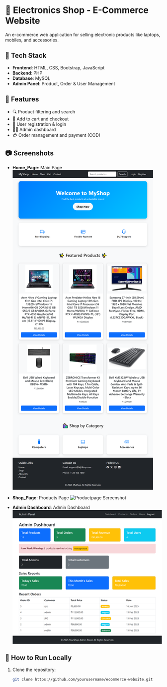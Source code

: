 # 🛒 Electronics Shop - E-Commerce Website

An e-commerce web application for selling electronic products like laptops, mobiles, and accessories.

## 🔧 Tech Stack

- **Frontend**: HTML, CSS, Bootstrap, JavaScript
- **Backend**: PHP
- **Database**: MySQL
- **Admin Panel**: Product, Order & User Management

## 📂 Features

- 🔍 Product filtering and search
- 🛒 Add to cart and checkout
- 🔐 User registration & login
- 🧑‍💼 Admin dashboard
- 💳 Order management and payment (COD)

## 📷 Screenshots

- **Home_Page**: Main Page
![Homepage Screenshot](https://github.com/sudhirchavan99/ecommerce-website/blob/b3d6deedc9e2df245a034e068e649b675599b0b9/Home_Page_Screenshot.png)

- **Shop_Page**: Products Page
![Productpage Screenshot](https://github.com/sudhirchavan99/ecommerce-website/blob/b3d6deedc9e2df245a034e068e649b675599b0b9/Product_Page_Screenshot.png)

- **Admin Dashboard**: Admin Dashboard
![Admin_Dashboard Screenshot](https://github.com/sudhirchavan99/ecommerce-website/blob/b3d6deedc9e2df245a034e068e649b675599b0b9/Admin_Dashboard_Screenshot.png)

## 🚀 How to Run Locally

1. Clone the repository:
   ```bash
   git clone https://github.com/yourusername/ecommerce-website.git
